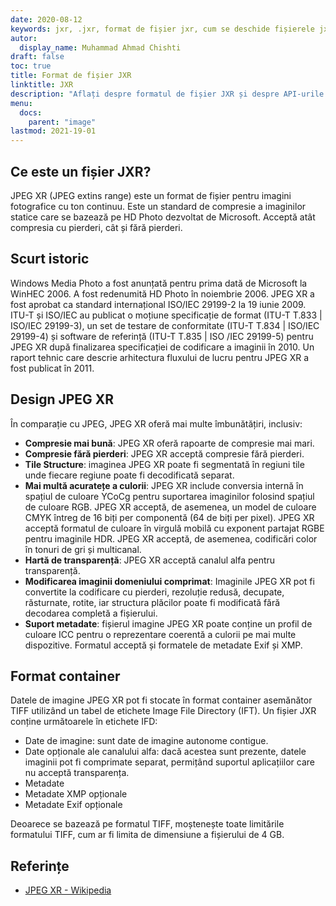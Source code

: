 ```yaml
---
date: 2020-08-12
keywords: jxr, .jxr, format de fișier jxr, cum se deschide fișierele jxr, extensia .jxr, extensia jxr
autor:
  display_name: Muhammad Ahmad Chishti
draft: false
toc: true
title: Format de fișier JXR
linktitle: JXR
description: "Aflați despre formatul de fișier JXR și despre API-urile care pot crea și deschide fișiere JXR."
menu:
  docs:
    parent: "image"
lastmod: 2021-19-01
---
```


## Ce este un fișier JXR? ##

JPEG XR (JPEG extins range) este un format de fișier pentru imagini fotografice cu ton continuu. Este un standard de compresie a imaginilor statice care se bazează pe HD Photo dezvoltat de Microsoft. Acceptă atât compresia cu pierderi, cât și fără pierderi.

## Scurt istoric ##

Windows Media Photo a fost anunțată pentru prima dată de Microsoft la WinHEC 2006. A fost redenumită HD Photo în noiembrie 2006. JPEG XR a fost aprobat ca standard internațional ISO/IEC 29199-2 la 19 iunie 2009. ITU-T și ISO/IEC au publicat o moțiune specificație de format (ITU-T T.833 | ISO/IEC 29199-3), un set de testare de conformitate (ITU-T T.834 | ISO/IEC 29199-4) și software de referință (ITU-T T.835 | ISO /IEC 29199-5) pentru JPEG XR după finalizarea specificației de codificare a imaginii în 2010. Un raport tehnic care descrie arhitectura fluxului de lucru pentru JPEG XR a fost publicat în 2011.

## Design JPEG XR ##

În comparație cu JPEG, JPEG XR oferă mai multe îmbunătățiri, inclusiv:

- **Compresie mai bună**: JPEG XR oferă rapoarte de compresie mai mari.
- **Compresie fără pierderi**: JPEG XR acceptă compresie fără pierderi.
- **Tile Structure**: imaginea JPEG XR poate fi segmentată în regiuni tile unde fiecare regiune poate fi decodificată separat.
- **Mai multă acuratețe a culorii**: JPEG XR include conversia internă în spațiul de culoare YCoCg pentru suportarea imaginilor folosind spațiul de culoare RGB. JPEG XR acceptă, de asemenea, un model de culoare CMYK întreg de 16 biți per componentă (64 de biți per pixel). JPEG XR acceptă formatul de culoare în virgulă mobilă cu exponent partajat RGBE pentru imaginile HDR. JPEG XR acceptă, de asemenea, codificări color în tonuri de gri și multicanal.
- **Hartă de transparență**: JPEG XR acceptă canalul alfa pentru transparență.
- **Modificarea imaginii domeniului comprimat**: Imaginile JPEG XR pot fi convertite la codificare cu pierderi, rezoluție redusă, decupate, răsturnate, rotite, iar structura plăcilor poate fi modificată fără decodarea completă a fișierului.
- **Suport metadate**: fișierul imagine JPEG XR poate conține un profil de culoare ICC pentru o reprezentare coerentă a culorii pe mai multe dispozitive. Formatul acceptă și formatele de metadate Exif și XMP.

## Format container ##

Datele de imagine JPEG XR pot fi stocate în format container asemănător TIFF utilizând un tabel de etichete Image File Directory (IFT). Un fișier JXR conține următoarele în etichete IFD:

- Date de imagine: sunt date de imagine autonome contigue.
- Date opționale ale canalului alfa: dacă acestea sunt prezente, datele imaginii pot fi comprimate separat, permițând suportul aplicațiilor care nu acceptă transparența.
- Metadate
- Metadate XMP opționale
- Metadate Exif opționale

Deoarece se bazează pe formatul TIFF, moștenește toate limitările formatului TIFF, cum ar fi limita de dimensiune a fișierului de 4 GB.

## Referințe ##

- [JPEG XR - Wikipedia](https://en.wikipedia.org/wiki/JPEG_XR)

